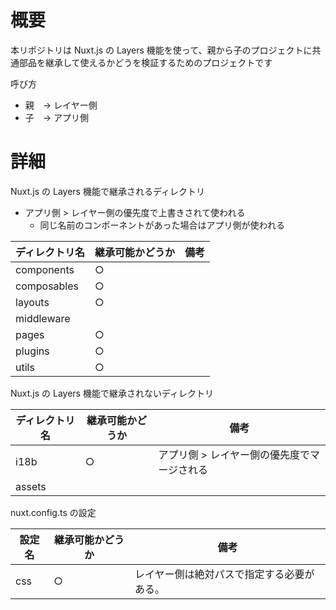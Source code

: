 # 概要
本リポジトリは Nuxt.js の Layers 機能を使って、親から子のプロジェクトに共通部品を継承して使えるかどうを検証するためのプロジェクトです

呼び方
- 親　→ レイヤー側
- 子　→ アプリ側


# 詳細
Nuxt.js の Layers 機能で継承されるディレクトリ

- アプリ側 > レイヤー側の優先度で上書きされて使われる
  - 同じ名前のコンポーネントがあった場合はアプリ側が使われる

|ディレクトリ名|継承可能かどうか|備考|
|---|---|---|
|components|○||
|composables|○||
|layouts|○||
|middleware|||
|pages|○||
|plugins|○||
|utils|○||

Nuxt.js の Layers 機能で継承されないディレクトリ

|ディレクトリ名|継承可能かどうか|備考|
|---|---|---|
|i18b|○|アプリ側 > レイヤー側の優先度でマージされる|
|assets|||

nuxt.config.ts の設定

|設定名|継承可能かどうか|備考|
|---|---|---|
|css|○|レイヤー側は絶対パスで指定する必要がある。|


